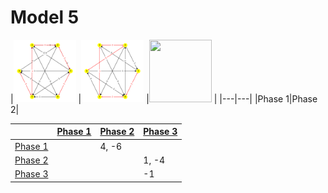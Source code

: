 # Model 5 #

|<img src="./model5_phase_0.png" width="100" height="100"> |<img src="./model5_phase_1.png" width="100" height="100"> |<img src="./model5_phase_X.png" width="100" height="100"> |
|---|---|
|Phase 1|Phase 2|
        
||[Phase 1](./model5_phase_0.png)|[Phase 2](./model5_phase_1.png)|[Phase 3](./model5_phase_2.png)|
|---|---|---|---|
[Phase 1](./model5_phase_0.png)||4, -6||
[Phase 2](./model5_phase_1.png)|||1, -4|
[Phase 3](./model5_phase_2.png)|||-1|
